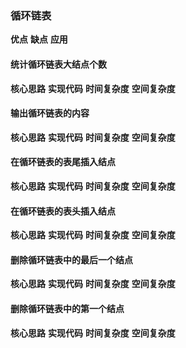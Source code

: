### 循环链表
**优点**
**缺点**
**应用**
#### 统计循环链表大结点个数
**核心思路**
**实现代码**
**时间复杂度**
**空间复杂度**
#### 输出循环链表的内容
**核心思路**
**实现代码**
**时间复杂度**
**空间复杂度**
#### 在循环链表的表尾插入结点
**核心思路**
**实现代码**
**时间复杂度**
**空间复杂度**
#### 在循环链表的表头插入结点
**核心思路**
**实现代码**
**时间复杂度**
**空间复杂度**
#### 删除循环链表中的最后一个结点
**核心思路**
**实现代码**
**时间复杂度**
**空间复杂度**
#### 删除循环链表中的第一个结点
**核心思路**
**实现代码**
**时间复杂度**
**空间复杂度**